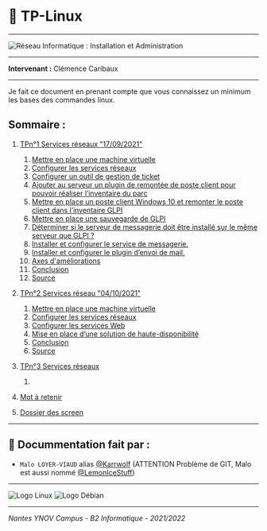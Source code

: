 # 🐧 TP-Linux
***
![Réseau Informatique : Installation et Administration](https://external-content.duckduckgo.com/iu/?u=http%3A%2F%2Fwww.sbxinfo.fr%2Fimg%2Fslider%2F350-7-re-seau.jpg&f=1&nofb=1)
***
**Intervenant :** Clémence Caribaux
***
Je fait ce document en prenant compte que vous connaissez un minimum les bases des commandes linux.
## Sommaire :
1) [TPn°1 Services réseaux "17/09/2021"](https://github.com/Cours-a-Ynov/TP-Linux/blob/main/TP1.md#1--mettre-en-place-une-machine-virtuelle)

    1) [Mettre en place une machine virtuelle](https://github.com/Cours-a-Ynov/TP-Linux/blob/main/TP1.md#1--mettre-en-place-une-machine-virtuelle)
    2) [Configurer les services réseaux](https://github.com/Cours-a-Ynov/TP-Linux/blob/main/TP1.md#2--configurer-les-services-réseaux)
    3) [Configurer un outil de gestion de ticket](https://github.com/Cours-a-Ynov/TP-Linux/blob/main/TP1.md#3--configurer-un-outil-de-gestion-de-ticket)
    4) [Ajouter au serveur un plugin de remontée de poste client pour pouvoir réaliser l’inventaire du parc](https://github.com/Cours-a-Ynov/TP-Linux/blob/main/TP1.md#4--ajoutez-au-serveur-un-plugin-de-remontée-de-poste-client-pour-pouvoir-réaliser-linventaire-du-parc)
    5) [Mettre en place un poste client Windows 10 et remonter le poste client dans l’inventaire GLPI](https://github.com/Cours-a-Ynov/TP-Linux/blob/main/TP1.md#5--mettre-en-place-un-poste-client-windows-10-et-remonter-le-poste-client-dans-linventaire-glpi)
    6) [Mettre en place une sauvegarde de GLPI](https://github.com/Cours-a-Ynov/TP-Linux/blob/main/TP1.md#6--mettre-en-place-une-sauvegarde-de-glpi)
    7) [Déterminer si le serveur de messagerie doit être installé sur le même serveur que GLPI ?](https://github.com/Cours-a-Ynov/TP-Linux/blob/main/TP1.md#7--déterminer-si-le-serveur-de-messagerie-doit-être-installé-sur-le-même-serveur-que-glpi--option)
    8) [Installer et configurer le service de messagerie.](https://github.com/Cours-a-Ynov/TP-Linux/blob/main/TP1.md#8--installer-et-configurer-le-service-de-messagerie-option)
    9) [Installer et configurer le plugin d’envoi de mail.](https://github.com/Cours-a-Ynov/TP-Linux/blob/main/TP1.md#9--installer-et-configurer-le-plugin-denvoi-de-mail-option)
    10) [Axes d'améliorations](https://github.com/Cours-a-Ynov/TP-Linux/blob/main/TP1.md#10---axes-daméliorations)
    11) [Conclusion](https://github.com/Cours-a-Ynov/TP-Linux/blob/main/TP1.md#10--conclusion)
    12) [Source](https://github.com/Cours-a-Ynov/TP-Linux/blob/main/TP1.md#-source-)

2) [TPn°2 Services réseau "04/10/2021"](https://github.com/Cours-a-Ynov/TP-Linux/blob/main/TP2.md#-tpn2)

    1) [Mettre en place une machine virtuelle](https://github.com/Cours-a-Ynov/TP-Linux/blob/main/TP2.md#1--mettre-en-place-une-machine-virtuelle)
    2) [Configurer les services réseaux](https://github.com/Cours-a-Ynov/TP-Linux/blob/main/TP2.md#2--configurer-les-services-réseaux)
    3) [Configurer les services Web](https://github.com/Cours-a-Ynov/TP-Linux/blob/main/TP2.md#3--configurer-les-services-web)
    4) [Mise en place d’une solution de haute-disponibilité](https://github.com/Cours-a-Ynov/TP-Linux/blob/main/TP2.md#4--mise-en-place-dune-solution-de-haute-disponibilité)
    5) [Conclusion](https://github.com/Cours-a-Ynov/TP-Linux/blob/main/TP2.md#5--conclusion)
    6) [Source](https://github.com/Cours-a-Ynov/TP-Linux/blob/main/TP2.md#-source-)

3) [TPn°3 Services réseaux](https://github.com/Cours-a-Ynov/TP-Linux/blob/main/TP3.md#-tpn3)

    1)

4) [Mot à retenir](https://github.com/Cours-a-Ynov/TP-Linux/blob/main/motaretenir.md#mot-a-retenir-)

5) [Dossier des screen](https://github.com/Cours-a-Ynov/TP-Linux/tree/main/Image)

***
## 👤 Docummentation fait par :
- ``Malo LOYER-VIAUD`` alias [@Karrwolf](https://github.com/Karrwolf) (ATTENTION Problème de GIT, Malo est aussi nommé [@LemonIceStuff](https://github.com/LemonIceStuff))

***
![Logo Linux](http://i.nextmedia.com.au/news/linux-logo.jpg)
![Logo Débian](https://images-wixmp-ed30a86b8c4ca887773594c2.wixmp.com/f/23b88179-ec54-450c-8969-d7913da8e013/d1rbqib-dae623c9-3c03-42f4-9778-52a76acb7347.jpg?token=eyJ0eXAiOiJKV1QiLCJhbGciOiJIUzI1NiJ9.eyJpc3MiOiJ1cm46YXBwOjdlMGQxODg5ODIyNjQzNzNhNWYwZDQxNWVhMGQyNmUwIiwic3ViIjoidXJuOmFwcDo3ZTBkMTg4OTgyMjY0MzczYTVmMGQ0MTVlYTBkMjZlMCIsImF1ZCI6WyJ1cm46c2VydmljZTpmaWxlLmRvd25sb2FkIl0sIm9iaiI6W1t7InBhdGgiOiIvZi8yM2I4ODE3OS1lYzU0LTQ1MGMtODk2OS1kNzkxM2RhOGUwMTMvZDFyYnFpYi1kYWU2MjNjOS0zYzAzLTQyZjQtOTc3OC01MmE3NmFjYjczNDcuanBnIn1dXX0.CqOPQiOZP-4MpvHyMqfg9BOL2t613AYwjBrYy4WH5Bs "Le logo Debian")

***
*Nantes YNOV Campus - B2 Informatique - 2021/2022*
